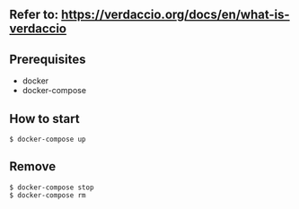 

## Refer to: https://verdaccio.org/docs/en/what-is-verdaccio


## Prerequisites
* docker
* docker-compose

## How to start

```
$ docker-compose up
```

## Remove

```
$ docker-compose stop
$ docker-compose rm
```
